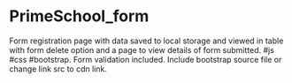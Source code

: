 # PrimeSchool_form
Form registration  page with data saved to local storage and viewed in table with form delete option and a page to view details of form submitted. #js #css #bootstrap.
Form validation included.
Include bootstrap source file or change link src to cdn link.
